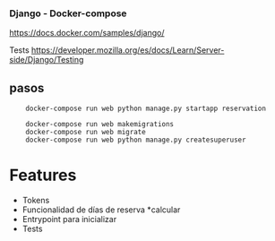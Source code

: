 ### Django - Docker-compose

https://docs.docker.com/samples/django/

Tests
https://developer.mozilla.org/es/docs/Learn/Server-side/Django/Testing


## pasos

```
    docker-compose run web python manage.py startapp reservation
```

```
    docker-compose run web makemigrations
    docker-compose run web migrate
    docker-compose run web python manage.py createsuperuser
```


# Features
- Tokens
- Funcionalidad de días de reserva *calcular
- Entrypoint para inicializar
- Tests


